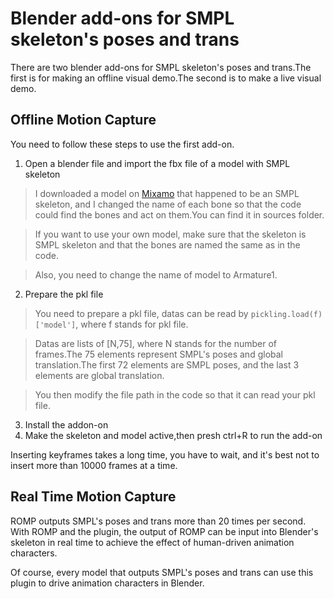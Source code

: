 # Blender add-ons for SMPL skeleton's poses and trans

There are two blender add-ons for SMPL skeleton's poses and trans.The first is for making an offline visual demo.The second is to make a live visual demo.

## Offline Motion Capture

You need to follow these steps to use the first add-on.

1. Open a blender file and import the fbx file of a model with SMPL skeleton

> I downloaded a model on [Mixamo](https://www.mixamo.com) that happened to be an SMPL skeleton, and I changed the name of each bone so that the code could find the bones and act on them.You can find it in sources folder.

> If you want to use your own model, make sure that the skeleton is SMPL skeleton and that the bones are named the same as in the code.

> Also, you need to change the name of model to Armature1.

2. Prepare the pkl file

> You need to prepare a pkl file, datas can be read by `pickling.load(f)['model']`, where f stands for pkl file. 

> Datas are lists of [N,75], where N stands for the number of frames.The 75 elements represent SMPL's poses and global translation.The first 72 elements are SMPL poses, and the last 3 elements are global translation.

> You then modify the file path in the code so that it can read your pkl file.

3. Install the addon-on
4. Make the skeleton and model active,then presh ctrl+R to run the add-on

Inserting keyframes takes a long time, you have to wait, and it's best not to insert more than 10000 frames at a time.

## Real Time Motion Capture

ROMP outputs SMPL's poses and trans more than 20 times per second. With ROMP and the plugin, the output of ROMP can be input into Blender's skeleton in real time to achieve the effect of human-driven animation characters.

Of course, every model that outputs SMPL's poses and trans can use this plugin to drive animation characters in Blender.

